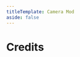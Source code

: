 ```yaml
---
titleTemplate: Camera Mod
aside: false
---
```


# Credits

<Credits :credits="credits"/>

<script setup>
const credits = [
  {
    element: { name: "Turkish translation" },
    name: {
      name: "oynthe",
      link: "https://legacy.curseforge.com/members/oynthe",
    },
  },
  {
    element: { name: "Chinese Simplified (China) translation" },
    name: {
      name: "Imbarainbow",
      link: "https://github.com/Imbarainbow",
    },
  },
  {
    element: { name: "Spanish translation" },
    name: {
      name: "Yupoman",
      link: "https://github.com/Yupoman",
    },
  },
  {
    element: { name: "Argentinian Spanish translation" },
    name: {
      name: "Yupoman",
      link: "https://github.com/Yupoman",
    },
  },
  {
    element: { name: "Russian translation" },
    name: {
      name: "NeverMall",
      link: "https://github.com/NeverMall",
    },
  },
  {
    element: { name: "Brazilian Portuguese translation" },
    name: {
      name: "flagar0",
      link: "https://github.com/flagar0",
    },
  },
  {
    element: { name: "Ukrainian translation" },
    name: {
      name: "prosplash1",
      link: "https://legacy.curseforge.com/members/prosplash1",
    },
  },
  {
    element: { name: "French translation" },
    name: {
      name: "BlackJamesYT",
      link: "https://github.com/BlackJamesYT",
    },
  },
  {
    element: { name: "Norwegian translation" },
    name: {
      name: "Bloodaxe95",
      link: "https://github.com/Bloodaxe95",
    },
  },
  {
    element: { name: "Korean translation" },
    name: {
      name: "gjeodnd12165",
      link: "https://github.com/gjeodnd12165",
    },
  },
  {
    element: { name: "Czech translation" },
    name: {
      name: "YanehCheck",
      link: "https://github.com/YanehCheck",
    },
  },
  {
    element: { name: "Spanish translation" },
    name: {
      name: "zeedif",
      link: "https://github.com/zeedif",
    },
  },
  {
    element: { name: "Traditional Chinese translation" },
    name: {
      name: "dirtTW",
      link: "https://github.com/yichifauzi",
    },
  },
];
</script>
